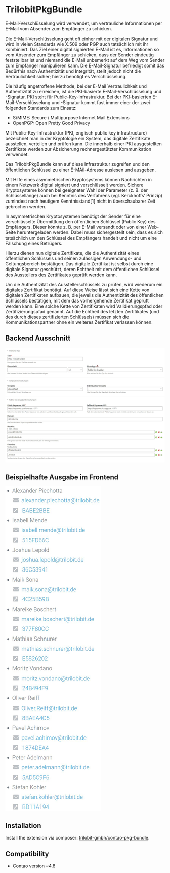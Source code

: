 TrilobitPkgBundle
==============================================

E-Mail-Verschlüsselung wird verwendet, um vertrauliche Informationen per E-Mail vom Absender zum Empfänger zu schicken.

Die E-Mail-Verschlüsselung geht oft einher mit der digitalen Signatur und wird in vielen Standards wie X.509 oder PGP auch tatsächlich mit ihr kombiniert. Das Ziel einer digital signierten E-Mail ist es, Informationen so vom Absender zum Empfänger zu schicken, dass der Sender eindeutig feststellbar ist und niemand die E-Mail unbemerkt auf dem Weg vom Sender zum Empfänger manipulieren kann. Die E-Mail-Signatur befriedigt somit das Bedürfnis nach Authentizität und Integrität, stellt jedoch nicht die Vertraulichkeit sicher; hierzu benötigt es Verschlüsselung.

Die häufig angetroffene Methode, bei der E-Mail Vertraulichkeit und Authentizität zu erreichen, ist die PKI-basierte E-Mail-Verschlüsselung und -Signatur. PKI steht für Public-Key-Infrastruktur. Bei der PKI-basierten E-Mail-Verschlüsselung und -Signatur kommt fast immer einer der zwei folgenden Standards zum Einsatz:

* S/MIME: Secure / Multipurpose Internet Mail Extensions
* OpenPGP: Open Pretty Good Privacy

Mit Public-Key-Infrastruktur (PKI, englisch public key infrastructure) bezeichnet man in der Kryptologie ein System, das digitale Zertifikate ausstellen, verteilen und prüfen kann. Die innerhalb einer PKI ausgestellten Zertifikate werden zur Absicherung rechnergestützter Kommunikation verwendet.

Das TrilobitPkgBundle kann auf diese Infrastruktur zugreifen und den öffentlichen Schlüssel zu einer E-MAil-Adresse auslesen und ausgeben.

Mit Hilfe eines asymmetrischen Kryptosystems können Nachrichten in einem Netzwerk digital signiert und verschlüsselt werden. Sichere Kryptosysteme können bei geeigneter Wahl der Parameter (z. B. der Schlüssellänge) auch bei Kenntnis des Verfahrens (vgl. Kerckhoffs’ Prinzip) zumindest nach heutigem Kenntnisstand[1] nicht in überschaubarer Zeit gebrochen werden.

In asymmetrischen Kryptosystemen benötigt der Sender für eine verschlüsselte Übermittlung den öffentlichen Schlüssel (Public Key) des Empfängers. Dieser könnte z. B. per E-Mail versandt oder von einer Web-Seite heruntergeladen werden. Dabei muss sichergestellt sein, dass es sich tatsächlich um den Schlüssel des Empfängers handelt und nicht um eine Fälschung eines Betrügers.

Hierzu dienen nun digitale Zertifikate, die die Authentizität eines öffentlichen Schlüssels und seinen zulässigen Anwendungs- und Geltungsbereich bestätigen. Das digitale Zertifikat ist selbst durch eine digitale Signatur geschützt, deren Echtheit mit dem öffentlichen Schlüssel des Ausstellers des Zertifikates geprüft werden kann.

Um die Authentizität des Ausstellerschlüssels zu prüfen, wird wiederum ein digitales Zertifikat benötigt. Auf diese Weise lässt sich eine Kette von digitalen Zertifikaten aufbauen, die jeweils die Authentizität des öffentlichen Schlüssels bestätigen, mit dem das vorhergehende Zertifikat geprüft werden kann. Eine solche Kette von Zertifikaten wird Validierungspfad oder Zertifizierungspfad genannt. Auf die Echtheit des letzten Zertifikates (und des durch dieses zertifizierten Schlüssels) müssen sich die Kommunikationspartner ohne ein weiteres Zertifikat verlassen können.


Backend Ausschnitt
------------

![Backend Ausschnitt](docs/images/pkg_be.png?raw=true "TrilobitPkgBundle")


Beispielhafte Ausgabe im Frontend
------------

![Backend Ausschnitt](docs/images/pkg_fe.png?raw=true "TrilobitPkgBundle")


Installation
------------

Install the extension via composer: [trilobit-gmbh/contao-pkg-bundle](https://packagist.org/packages/trilobit-gmbh/contao-pkg-bundle).


Compatibility
-------------

- Contao version ~4.8
